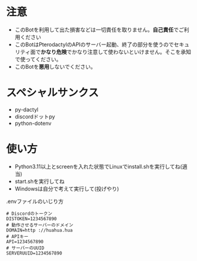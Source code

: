 # 注意
- このBotを利用して出た損害などは一切責任を取りません。**自己責任**でご利用ください
- このBotはPterodactylのAPIのサーバー起動、終了の部分を使うのでセキュリティ面で**かなり危険**でかなり注意して使わないといけません。そこを承知で使ってください。
- このBotを**悪用**しないでください。

# スペシャルサンクス
- py-dactyl
- discordドットpy
- python-dotenv

# 使い方
- Python3.11以上とscreenを入れた状態でLinuxでinstall.shを実行してね(適当)
- start.shを実行してね
- Windowsは自分で考えて実行して(投げやり)

.envファイルのいじり方
```例
# Discordのトークン
DISTOKEN=1234567890
# 動作させるサーバーのドメイン
DOMAIN=http ://huahua.hua
# APIキー
API=1234567890
# サーバーのUUID
SERVERUUID=1234567890
```
